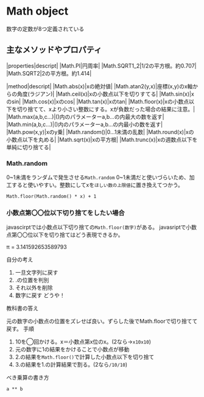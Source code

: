 # Math object
数字の定数が8つ定義されている

## 主なメソッドやプロパティ
|properties|descript|
|Math.PI|円周率|
|Math.SQRT1_2|1/2の平方根。約0.707|
|Math.SQRT2|2の平方根。約1.414|

|method|descript|
|Math.abs(x)|xの絶対値|
|Math.atan2(y,x)|座標(x,y)のx軸からの角度(ラジアン)|
|Math.ceil(x)|xの小数点以下を切りすてる|
|Math.sin(x)|xのsin|
|Math.cos(x)|xのcos|
|Math.tan(x)|xのtan|
|Math.floor(x)|xの小数点以下を切り捨てて、xより小さい整数にする。xが負数だった場合の結果に注意。|
|Math.max(a,b,c...)|()内のパラメーターa,b...の内最大の数を返す|
|Math.min(a,b,c...)|()内のパラメーターa,b...の内最小の数を返す|
|Math.pow(x,y)|xのy乗|
|Math.random()|0...1未満の乱数|
|Math.round(x)|xの小数点以下を丸める|
|Math.sqrt(x)|xの平方根|
|Math.trunc(x)|xの週数点以下を単純に切り捨てる|

### Math.random
0~1未満をランダムで発生させる`Math.random`
0~1未満だと使いづらいため、加工すると使いやすい。整数にしてxを`ほしい数の上限値`に置き換えてつかう。
```
Math.floor(Math.random() * x) + 1
```
### 小数点第〇〇位以下切り捨てをしたい場合
javascirptでは小数点以下切り捨ての`Math.floor(数字)`がある。
javasriptで小数点第〇〇位以下を切り捨てはどう表現できるか。

π = 3.141592653589793

自分の考え
  1. 一旦文字列に戻す
  1. .の位置を判別
  1. それ以外を削除
  1. 数字に戻す
どうや！

教科書の答え

元の数字の小数点の位置をズレせば良い。ずらした後でMath.floorで切り捨てて戻す。
手順
1. 10を◯回かける。x＝小数点第x位のx。(2なら→`x10x10`) 
1. 元の数字に1の結果をかけることで小数点が移動
1. 2.の結果を`Math.floor()`で計算した小数点以下を切り捨て
1. 3.の結果を1.の計算結果で割る。(2なら`/10/10`)

べき乗算の書き方
```
a ** b
```